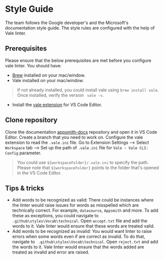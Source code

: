 # Style Guide
The team follows the Google developer's and the Microsoft's documentation style guide. The style rules are configured with the help of Vale linter.

## Prerequisites
Please ensure that the below prerequisites are met before you configure vale linter. You should have:

* [Brew](https://brew.sh) installed on your mac/window.
* Vale installed on your mac/window. 

> If not already installed, you could install vale using `brew install vale`. Once installed, verify the version ` vale -v`.

* Install the [vale extension](https://marketplace.visualstudio.com/items?itemName=errata-ai.vale-server) for VS Code Editor.

## Clone repository
Clone the documentation [appsmith-docs](https://github.com/appsmithorg/appsmith-docs) repository and open it in VS Code Editor. Create a branch that you need to work on. Configure the vale extension to read the `.vale.ini` file. Go to Extension Settings --> Select `Workspace` tab --> Set up the path of `.vale.ini` file for `Vale › Vale CLI: Config` parameter. 

> You could use `${workspaceFolder}/.vale.ini` to specify the path. Please note that `${workspaceFolder}` points to the folder that's opened in the VS Code Editor.


## Tips & tricks
* Add words to be recognized as valid: There could be instances where the linter would raise issues for words as misspelled which are technically correct. For example, `datasource`, `Appsmith` and more. To add these as exceptions, you could navigate to ` .github\styles\Vocab\technical`. Open `accept.txt` file and add the words to it. Vale linter would ensure that these words are treated valid.
* Add words to be recognized as invalid: You would want linter to raise errors when some words even if are correct as invalid. To do that, navigate to ` .github\styles\Vocab\technical`. Open `reject.txt` and add the words to it. Vale linter would ensure that the words added are treated as invalid and error are raised.

